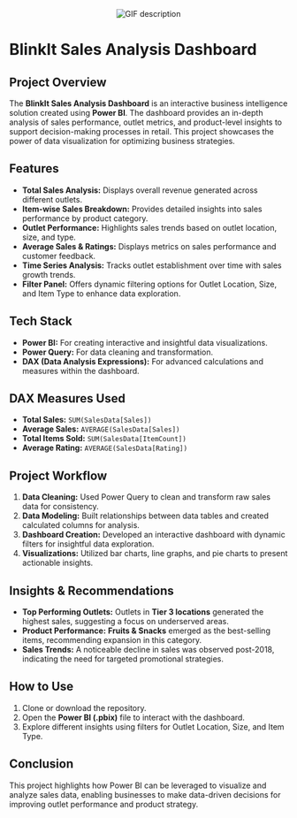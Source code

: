 <div align="center">
  <img src="C:\Users\akash\Downloads\SnapSave.io-BlinkitLogoAnimation_Stompy-ezgif.com-video-to-gif-converter.gif" alt="GIF description" />
</div>

# BlinkIt Sales Analysis Dashboard

## Project Overview

The **BlinkIt Sales Analysis Dashboard** is an interactive business intelligence solution created using **Power BI**. The dashboard provides an in-depth analysis of sales performance, outlet metrics, and product-level insights to support decision-making processes in retail. This project showcases the power of data visualization for optimizing business strategies.

## Features

- **Total Sales Analysis:** Displays overall revenue generated across different outlets.
- **Item-wise Sales Breakdown:** Provides detailed insights into sales performance by product category.
- **Outlet Performance:** Highlights sales trends based on outlet location, size, and type.
- **Average Sales & Ratings:** Displays metrics on sales performance and customer feedback.
- **Time Series Analysis:** Tracks outlet establishment over time with sales growth trends.
- **Filter Panel:** Offers dynamic filtering options for Outlet Location, Size, and Item Type to enhance data exploration.

## Tech Stack

- **Power BI:** For creating interactive and insightful data visualizations.
- **Power Query:** For data cleaning and transformation.
- **DAX (Data Analysis Expressions):** For advanced calculations and measures within the dashboard.

## DAX Measures Used

- **Total Sales:** `SUM(SalesData[Sales])`
- **Average Sales:** `AVERAGE(SalesData[Sales])`
- **Total Items Sold:** `SUM(SalesData[ItemCount])`
- **Average Rating:** `AVERAGE(SalesData[Rating])`

## Project Workflow

1. **Data Cleaning:** Used Power Query to clean and transform raw sales data for consistency.
2. **Data Modeling:** Built relationships between data tables and created calculated columns for analysis.
3. **Dashboard Creation:** Developed an interactive dashboard with dynamic filters for insightful data exploration.
4. **Visualizations:** Utilized bar charts, line graphs, and pie charts to present actionable insights.
   
## Insights & Recommendations

- **Top Performing Outlets:** Outlets in **Tier 3 locations** generated the highest sales, suggesting a focus on underserved areas.
- **Product Performance:** **Fruits & Snacks** emerged as the best-selling items, recommending expansion in this category.
- **Sales Trends:** A noticeable decline in sales was observed post-2018, indicating the need for targeted promotional strategies.

## How to Use

1. Clone or download the repository.
2. Open the **Power BI (.pbix)** file to interact with the dashboard.
3. Explore different insights using filters for Outlet Location, Size, and Item Type.

## Conclusion

This project highlights how Power BI can be leveraged to visualize and analyze sales data, enabling businesses to make data-driven decisions for improving outlet performance and product strategy.
